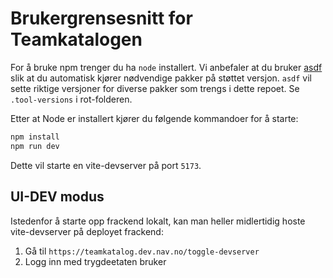 # Brukergrensesnitt for Teamkatalogen

For å bruke npm trenger du ha `node` installert.
Vi anbefaler at du bruker [asdf](https://asdf-vm.com/) slik at du automatisk kjører nødvendige pakker på støttet versjon.
`asdf` vil sette riktige versjoner for diverse pakker som trengs i dette repoet. Se `.tool-versions` i rot-folderen.

Etter at Node er installert kjører du følgende kommandoer for å starte:

```bash
npm install
npm run dev
```

Dette vil starte en vite-devserver på port `5173`.

## UI-DEV modus
Istedenfor å starte opp frackend lokalt, kan man heller midlertidig hoste vite-devserver på deployet frackend: 
1. Gå til `https://teamkatalog.dev.nav.no/toggle-devserver`
2. Logg inn med trygdeetaten bruker
